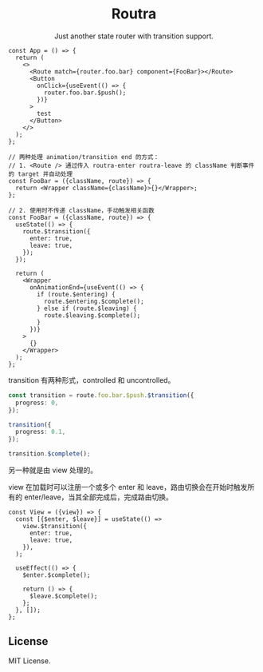 <h1 align="center">Routra</h1>
<p align="center">Just another state router with transition support.</p>

```tsx
const App = () => {
  return (
    <>
      <Route match={router.foo.bar} component={FooBar}></Route>
      <Button
        onClick={useEvent(() => {
          router.foo.bar.$push();
        })}
      >
        test
      </Button>
    </>
  );
};

// 两种处理 animation/transition end 的方式：
// 1. <Route /> 通过传入 routra-enter routra-leave 的 className 判断事件的 target 并自动处理
const FooBar = ({className, route}) => {
  return <Wrapper className={className}>{}</Wrapper>;
};

// 2. 使用时不传递 className，手动触发相关函数
const FooBar = ({className, route}) => {
  useState(() => {
    route.$transition({
      enter: true,
      leave: true,
    });
  });

  return (
    <Wrapper
      onAnimationEnd={useEvent(() => {
        if (route.$entering) {
          route.$entering.$complete();
        } else if (route.$leaving) {
          route.$leaving.$complete();
        }
      })}
    >
      {}
    </Wrapper>
  );
};
```

transition 有两种形式，controlled 和 uncontrolled。

```ts
const transition = route.foo.bar.$push.$transition({
  progress: 0,
});

transition({
  progress: 0.1,
});

transition.$complete();
```

另一种就是由 view 处理的。

view 在加载时可以注册一个或多个 enter 和 leave，路由切换会在开始时触发所有的 enter/leave，当其全部完成后，完成路由切换。

```tsx
const View = ({view}) => {
  const [{$enter, $leave}] = useState(() =>
    view.$transition({
      enter: true,
      leave: true,
    }),
  );

  useEffect(() => {
    $enter.$complete();

    return () => {
      $leave.$complete();
    };
  }, []);
};
```

## License

MIT License.
